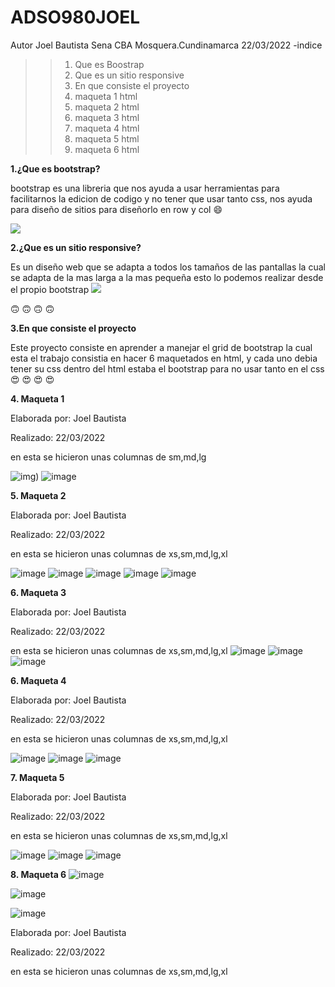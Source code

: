 # ADSO980JOEL
Autor Joel Bautista
Sena CBA Mosquera.Cundinamarca 
22/03/2022
-indice
>>1. Que es Boostrap
>>2. Que es un sitio responsive
>>3. En que consiste el proyecto
>>4. maqueta 1 html
>>5. maqueta 2 html
>>6. maqueta 3 html
>>7. maqueta 4 html
>>8. maqueta 5 html
>>9. maqueta 6 html

**1.¿Que es bootstrap?**

bootstrap es una libreria que nos ayuda a  usar herramientas para facilitarnos la edicion de codigo y no tener que usar tanto css, nos ayuda para  diseño de sitios para diseñorlo en row y col :smile:

<img src="https://www.eniun.com/wp-content/uploads/Bootstrap-descargar-instalar.png">

**2.¿Que es un sitio responsive?**

Es un diseño web que se adapta a todos los tamaños de las pantallas la cual se adapta de la mas larga a la mas pequeña esto lo podemos realizar desde el propio bootstrap
<img src="https://www.ingeniovirtual.com/wp-content/uploads/dise%C3%B1o-web-adaptable-o-adaptativo.jpg">

:upside_down_face: :upside_down_face: :upside_down_face: :upside_down_face:

**3.En que consiste el proyecto**

Este proyecto consiste en aprender a manejar el grid de bootstrap la cual esta  el trabajo consistia en hacer 6 maquetados en html, y cada uno debia tener su css dentro del html estaba el bootstrap para no usar tanto en el css :heart_eyes: :heart_eyes: :heart_eyes: :heart_eyes:

**4. Maqueta 1**

Elaborada por: Joel Bautista

Realizado: 22/03/2022

en esta se hicieron unas columnas de sm,md,lg

![img](https://user-images.githubusercontent.com/101758506/159591438-9d36b07b-9d9a-47b7-a918-a7f81f222b42.png))
![image](https://user-images.githubusercontent.com/101758506/159591803-6b4e018e-f092-4abf-8798-1898750b38c7.png)



**5. Maqueta 2**

Elaborada por: Joel Bautista

Realizado: 22/03/2022

en esta se hicieron unas columnas de xs,sm,md,lg,xl


![image](https://user-images.githubusercontent.com/101758506/159592124-f8cdbe3c-34b3-4af8-8c1a-a936b4ce7669.png)
![image](https://user-images.githubusercontent.com/101758506/159592167-1325da4e-9b1f-4b00-a073-abf687957d65.png)
![image](https://user-images.githubusercontent.com/101758506/159592198-d34a9be7-9a6d-4e69-9cbf-e1297d451119.png)
![image](https://user-images.githubusercontent.com/101758506/159592231-395b6dd0-ab29-4506-ba98-b9689da03067.png)
![image](https://user-images.githubusercontent.com/101758506/159592258-45ac0f2f-d6f0-439a-8701-6968b6da17bc.png)


**6. Maqueta 3**

Elaborada por: Joel Bautista

Realizado: 22/03/2022

en esta se hicieron unas columnas de xs,sm,md,lg,xl
![image](https://user-images.githubusercontent.com/101758506/159592398-2f37db22-2453-4bbe-8e36-0e3bb02bb55a.png)
![image](https://user-images.githubusercontent.com/101758506/159592499-d88f2b8a-48fb-4be5-9731-9b3619a6660b.png)
![image](https://user-images.githubusercontent.com/101758506/159592593-d5322392-6116-4690-97ce-d028684d509c.png)

**6. Maqueta 4**

Elaborada por: Joel Bautista

Realizado: 22/03/2022

en esta se hicieron unas columnas de xs,sm,md,lg,xl

![image](https://user-images.githubusercontent.com/101758506/159593027-c5cc3c33-06df-4ab7-9e0b-f17871d19d89.png)
![image](https://user-images.githubusercontent.com/101758506/159593075-3c8f4e8e-a2cd-42a0-9b7c-f80ea30cd8cb.png)
![image](https://user-images.githubusercontent.com/101758506/159593225-96139ad7-e72e-42a9-8735-570eacf65f16.png)

**7. Maqueta 5**

Elaborada por: Joel Bautista

Realizado: 22/03/2022

en esta se hicieron unas columnas de xs,sm,md,lg,xl

![image](https://user-images.githubusercontent.com/101758506/159593323-c34b8ae5-d97b-4050-96e5-337ad12b6098.png)
![image](https://user-images.githubusercontent.com/101758506/159593379-f2bc6161-3eca-4b07-a375-9973865034fc.png)
![image](https://user-images.githubusercontent.com/101758506/159593413-556b40fd-fcfe-4201-a088-790326bf5f27.png)

**8. Maqueta 6**
![image](https://user-images.githubusercontent.com/101758506/165417878-21982b03-a9c0-4ce9-9d78-fa1e1cab365b.png)

![image](https://user-images.githubusercontent.com/101758506/165417970-01f42c2e-e167-4dc3-bb38-772f8228dfdf.png)

![image](https://user-images.githubusercontent.com/101758506/165418043-b10da226-8864-4b4a-bd1c-5c7baaf942d0.png)

Elaborada por: Joel Bautista

Realizado: 22/03/2022

en esta se hicieron unas columnas de xs,sm,md,lg,xl


